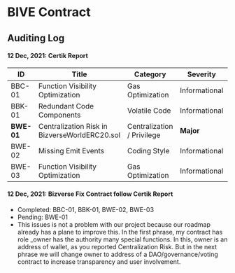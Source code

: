 # BIVE Contract


## Auditing Log

#### 12 Dec, 2021: Certik Report
| ID    |Title                          |Category|Severity               | Status|
|-------|-------------------------------|-|-----------------------------| ------|
|BBC-01 |Function Visibility Optimization |Gas Optimization|Informational   | Pending
|BBK-01 |Redundant Code Components |Volatile Code|Informational           | Pending
|**BWE-01** |Centralization Risk in BizverseWorldERC20.sol|Centralization / Privilege|**Major**| Pending
|BWE-02 |Missing Emit Events|Coding Style|Informational| Pending
|BWE-03 |Function Visibility Optimization|Gas Optimization|Informational| Pending

#### 12 Dec, 2021: Bizverse Fix Contract follow Certik Report
- Completed: BBC-01, BBK-01, BWE-02, BWE-03
- Pending: BWE-01
 - This issues is not a problem with our project because our roadmap already has a plane to improve this. In the first phrase, my contract has role _owner has the authority many special functions.  In this, owner is an address of wallet, as you reported Centralization Risk. But in the next phrase we will change owner to address of a DAO/governance/voting contract to increase transparency and user involvement.